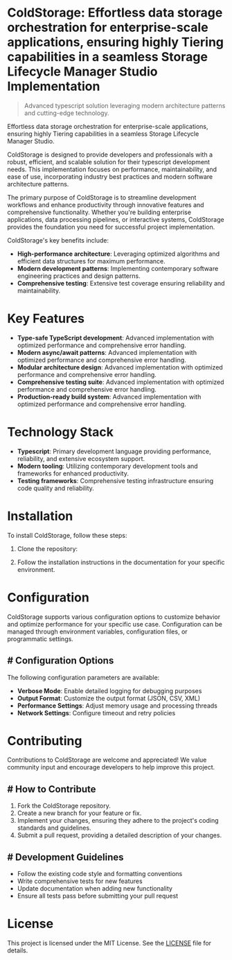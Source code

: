 <!-- fallback_ColdStorage_20251002184157_23201 -->

# ColdStorage: Effortless data storage orchestration for enterprise-scale applications, ensuring highly Tiering capabilities in a seamless Storage Lifecycle Manager Studio Implementation
> Advanced typescript solution leveraging modern architecture patterns and cutting-edge technology.

Effortless data storage orchestration for enterprise-scale applications, ensuring highly Tiering capabilities in a seamless Storage Lifecycle Manager Studio.

ColdStorage is designed to provide developers and professionals with a robust, efficient, and scalable solution for their typescript development needs. This implementation focuses on performance, maintainability, and ease of use, incorporating industry best practices and modern software architecture patterns.

The primary purpose of ColdStorage is to streamline development workflows and enhance productivity through innovative features and comprehensive functionality. Whether you're building enterprise applications, data processing pipelines, or interactive systems, ColdStorage provides the foundation you need for successful project implementation.

ColdStorage's key benefits include:

* **High-performance architecture**: Leveraging optimized algorithms and efficient data structures for maximum performance.
* **Modern development patterns**: Implementing contemporary software engineering practices and design patterns.
* **Comprehensive testing**: Extensive test coverage ensuring reliability and maintainability.

# Key Features

* **Type-safe TypeScript development**: Advanced implementation with optimized performance and comprehensive error handling.
* **Modern async/await patterns**: Advanced implementation with optimized performance and comprehensive error handling.
* **Modular architecture design**: Advanced implementation with optimized performance and comprehensive error handling.
* **Comprehensive testing suite**: Advanced implementation with optimized performance and comprehensive error handling.
* **Production-ready build system**: Advanced implementation with optimized performance and comprehensive error handling.

# Technology Stack

* **Typescript**: Primary development language providing performance, reliability, and extensive ecosystem support.
* **Modern tooling**: Utilizing contemporary development tools and frameworks for enhanced productivity.
* **Testing frameworks**: Comprehensive testing infrastructure ensuring code quality and reliability.

# Installation

To install ColdStorage, follow these steps:

1. Clone the repository:


2. Follow the installation instructions in the documentation for your specific environment.

# Configuration

ColdStorage supports various configuration options to customize behavior and optimize performance for your specific use case. Configuration can be managed through environment variables, configuration files, or programmatic settings.

## # Configuration Options

The following configuration parameters are available:

* **Verbose Mode**: Enable detailed logging for debugging purposes
* **Output Format**: Customize the output format (JSON, CSV, XML)
* **Performance Settings**: Adjust memory usage and processing threads
* **Network Settings**: Configure timeout and retry policies

# Contributing

Contributions to ColdStorage are welcome and appreciated! We value community input and encourage developers to help improve this project.

## # How to Contribute

1. Fork the ColdStorage repository.
2. Create a new branch for your feature or fix.
3. Implement your changes, ensuring they adhere to the project's coding standards and guidelines.
4. Submit a pull request, providing a detailed description of your changes.

## # Development Guidelines

* Follow the existing code style and formatting conventions
* Write comprehensive tests for new features
* Update documentation when adding new functionality
* Ensure all tests pass before submitting your pull request

# License

This project is licensed under the MIT License. See the [LICENSE](https://github.com/mpermar082/ColdStorage/blob/main/LICENSE) file for details.
